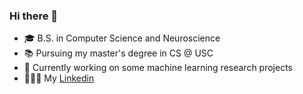 ### Hi there 👋

<!--
**rojinbakhti/rojinbakhti** is a ✨ _special_ ✨ repository because its `README.md` (this file) appears on your GitHub profile.
👨🏻‍💻 Software Engineer
📚 Pursuing my master's degree in Computer Science at USC
🎓 B.S. in Computer Science
🌏 Love contributing to open source projects
👀 Web Development, Data, and AI enthusiast
🔝 Lifelong learner
💼 My LinkedIn
-->
- 🎓 B.S. in Computer Science and Neuroscience
- 📚 Pursuing my master's degree in CS @ USC
- 🧠 Currently working on some machine learning research projects
- 👩🏻‍💻 My [Linkedin](https://www.linkedin.com/in/rojin-bakhti-2b0336133/)


